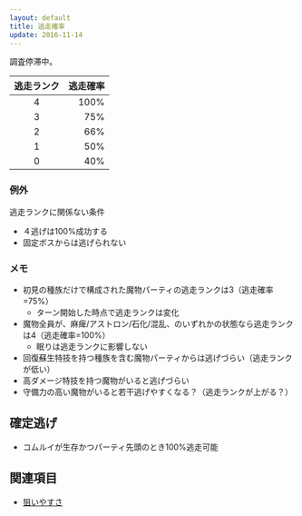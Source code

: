 ```yaml
---
layout: default
title: 逃走確率
update: 2016-11-14
---
```



調査停滞中。

| 逃走ランク | 逃走確率 |
|:----------:|---------:|
| 4 | 100% |
| 3 |  75% |
| 2 |  66% |
| 1 |  50% |
| 0 |  40% |

### 例外

逃走ランクに関係ない条件

* ４逃げは100%成功する
* 固定ボスからは逃げられない

### メモ

* 初見の種族だけで構成された魔物パーティの逃走ランクは3（逃走確率=75%）
	* ターン開始した時点で逃走ランクは変化
* 魔物全員が、麻痺/アストロン/石化/混乱、のいずれかの状態なら逃走ランクは4（逃走確率=100%）
	* 眠りは逃走ランクに影響しない
* 回復蘇生特技を持つ種族を含む魔物パーティからは逃げづらい（逃走ランクが低い）
* 高ダメージ特技を持つ魔物がいると逃げづらい
* 守備力の高い魔物がいると若干逃げやすくなる？（逃走ランクが上がる？）


## 確定逃げ

* コムルイが生存かつパーティ先頭のとき100%逃走可能


## 関連項目

* [狙いやすさ](ai_targeting)
